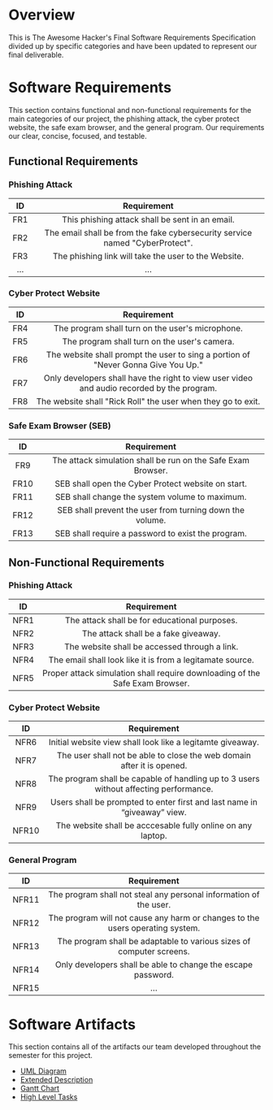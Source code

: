 # Overview

This is The Awesome Hacker's Final Software Requirements Specification divided up by specific categories and have been updated to represent our final deliverable. 

# Software Requirements

This section contains functional and non-functional requirements for the main categories of our project, the phishing attack, the cyber protect website, the safe exam browser, and the general program. Our requirements our clear, concise, focused, and testable. 

## Functional Requirements

### Phishing Attack
| ID | Requirement |
| :-------------: | :----------: |
| FR1 | This phishing attack shall be sent in an email. |
| FR2 | The email shall be from the fake cybersecurity service named "CyberProtect". |
| FR3 | The phishing link will take the user to the Website. |
| … | … |

### Cyber Protect Website
| ID | Requirement |
| :-------------: | :----------: |
| FR4 | The program shall turn on the user's microphone. |
| FR5 | The program shall turn on the user's camera. |
| FR6 | The website shall prompt the user to sing a portion of "Never Gonna Give You Up." |
| FR7 | Only developers shall have the right to view user video and audio recorded by the program. |
| FR8 | The website shall "Rick Roll" the user when they go to exit.

### Safe Exam Browser (SEB)
| ID | Requirement |
| :-------------: | :----------: |
| FR9  | The attack simulation shall be run on the Safe Exam Browser. |
| FR10 | SEB shall open the Cyber Protect website on start. |
| FR11 | SEB shall change the system volume to maximum. |
| FR12 | SEB shall prevent the user from turning down the volume. |
| FR13 | SEB shall require a password to exist the program. |

## Non-Functional Requirements

### Phishing Attack
| ID | Requirement |
| :-------------: | :----------: |
| NFR1 | The attack shall be for educational purposes. |
| NFR2 | The attack shall be a fake giveaway. |
| NFR3 | The website shall be accessed through a link. |
| NFR4 | The email shall look like it is from a legitamate source. |
| NFR5 | Proper attack simulation shall require downloading of the Safe Exam Browser. |

### Cyber Protect Website
| ID | Requirement |
| :-------------: | :----------: |
| NFR6 | Initial website view shall look like a legitamte giveaway. |
| NFR7 | The user shall not be able to close the web domain after it is opened. |
| NFR8 | The program shall be capable of handling up to 3 users without affecting performance. |
| NFR9 | Users shall be prompted to enter first and last name in “giveaway” view. |
| NFR10 | The website shall be acccesable fully online on any laptop. |

### General Program
| ID | Requirement |
| :-------------: | :----------: |
| NFR11  | The program shall not steal any personal information of the user. |
| NFR12 | The program will not cause any harm or changes to the users operating system. |
| NFR13 | The program shall be adaptable to various sizes of computer screens.  |
| NFR14 | Only developers shall be able to change the escape password. |
| NFR15 | … |

# Software Artifacts

This section contains all of the artifacts our team developed throughout the semester for this project. 

* [UML Diagram](https://github.com/noblenikkijo/GVSU-CIS350-TheAwesomeHackers/files/7697751/use_case.pdf)
* [Extended Description](https://github.com/noblenikkijo/GVSU-CIS350-TheAwesomeHackers/blob/12404237fa8145c2adb8ba7ba45944ef296338b9/artifacts/extended_description.txt)
* [Gantt Chart](https://github.com/noblenikkijo/GVSU-CIS350-TheAwesomeHackers/files/7697753/Gantt.Chart.pdf)
* [High Level Tasks](https://github.com/noblenikkijo/GVSU-CIS350-TheAwesomeHackers/blob/1e183fc2b1ff9b971cf66b93ccade852cbbeb782/docs/HighLevelTasks.md)
